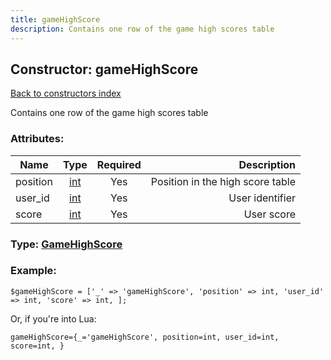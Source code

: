 ```yaml
---
title: gameHighScore
description: Contains one row of the game high scores table
---
```

## Constructor: gameHighScore  
[Back to constructors index](index.md)



Contains one row of the game high scores table

### Attributes:

| Name     |    Type       | Required | Description |
|----------|:-------------:|:--------:|------------:|
|position|[int](../types/int.md) | Yes|Position in the high score table|
|user\_id|[int](../types/int.md) | Yes|User identifier|
|score|[int](../types/int.md) | Yes|User score|



### Type: [GameHighScore](../types/GameHighScore.md)


### Example:

```
$gameHighScore = ['_' => 'gameHighScore', 'position' => int, 'user_id' => int, 'score' => int, ];
```  

Or, if you're into Lua:  


```
gameHighScore={_='gameHighScore', position=int, user_id=int, score=int, }

```


